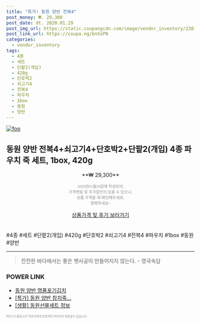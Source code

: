 ```yaml
--- 
title: "특가! 동원 양반 전복4" 
post_money: ₩. 29,300 
post_date: dt. 2020.01.29 
post_img_url: https://static.coupangcdn.com/image/vendor_inventory/2381/7f40c887572229dbfcdb3a51e5a2a762ac7ec32dda9ddaedb99f099d1fee.jpg 
post_link_url: https://coupa.ng/bnGsPN 
categories: 
  - vendor_inventory 
tags: 
  - 4종 
  - 세트 
  - 단팥2(개입) 
  - 420g 
  - 단호박2 
  - 쇠고기4 
  - 전복4 
  - 파우치 
  - 1box 
  - 동원 
  - 양반 
--- 
```

[![foo](https://static.coupangcdn.com/image/vendor_inventory/2381/7f40c887572229dbfcdb3a51e5a2a762ac7ec32dda9ddaedb99f099d1fee.jpg)](https://coupa.ng/bnGsPN) 

## 동원 양반 전복4+쇠고기4+단호박2+단팥2(개입) 4종 파우치 죽 세트, 1box, 420g 
<p style="text-align: center;">**₩ 29,300**</p> 
<p style="text-align: center;"><span style="color: #898c8f; font-family: Georgia,Times,serif; font-size: 0.75em;">2020년01월29일에 작성되어, <br>가격변동 및 추가할인이 있을 수 있으니,<br> 상품 가격을 꼭!확인해주세요.<br>행복하세요~</span> 
</p>	 
<div markdown="0" style="text-align: center;"><a href="https://coupa.ng/bnGsPN" class="btn btn--success">상품가격 및 후기 보러가기</a></div> 
<br><br> 
  #4종 #세트 #단팥2(개입) #420g #단호박2 #쇠고기4 #전복4 #파우치 #1box #동원 #양반 
<hr> 

> 잔잔한 바다에서는 좋은 뱃사공이 만들어지지 않는다. - 영국속담 


### POWER LINK

* <a href="https://blog.naver.com/santokki14/221780228342" target="_blank">동원 양반 명품포기김치</a>
* <a href="https://blog.naver.com/santokki14/221788913530" target="_blank">[특가] 동원 양반 참치죽...</a>
* <a href="https://blog.naver.com/sakai111/221765313899" target="_blank"> [생활] 동원선물세트 정보 </a>

<span style="color: #898c8f; font-family: Georgia,Times,serif; font-size: 0.55em;">파트너스활동으로 작성자에게 일정액의 커미션이 제공될수 있습니다.</span> 
